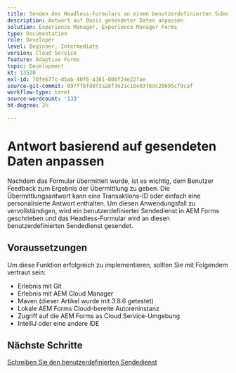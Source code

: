 ```yaml
---
title: Senden des Headless-Formulars an einen benutzerdefinierten Submit-Dienst
description: Antwort auf Basis gesendeter Daten anpassen
solution: Experience Manager, Experience Manager Forms
type: Documentation
role: Developer
level: Beginner, Intermediate
version: Cloud Service
feature: Adaptive Forms
topic: Development
kt: 13520
exl-id: 78fe677c-d5ab-40f6-a381-800f24e227ae
source-git-commit: 097ff8fd0f3a28f3e21c10e03f6dc28695cf9caf
workflow-type: tm+mt
source-wordcount: '133'
ht-degree: 2%

---
```


# Antwort basierend auf gesendeten Daten anpassen

Nachdem das Formular übermittelt wurde, ist es wichtig, dem Benutzer Feedback zum Ergebnis der Übermittlung zu geben. Die Übermittlungsantwort kann eine Transaktions-ID oder einfach eine personalisierte Antwort enthalten. Um diesen Anwendungsfall zu vervollständigen, wird ein benutzerdefinierter Sendedienst in AEM Forms geschrieben und das Headless-Formular wird an diesen benutzerdefinierten Sendedienst gesendet.

## Voraussetzungen

Um diese Funktion erfolgreich zu implementieren, sollten Sie mit Folgendem vertraut sein:

* Erlebnis mit Git
* Erlebnis mit AEM Cloud Manager
* Maven (dieser Artikel wurde mit 3.8.6 getestet)
* Lokale AEM Forms Cloud-bereite Autoreninstanz
* Zugriff auf die AEM Forms as Cloud Service-Umgebung
* IntelliJ oder eine andere IDE


## Nächste Schritte

[Schreiben Sie den benutzerdefinierten Sendedienst](./custom-submit-service.md)
